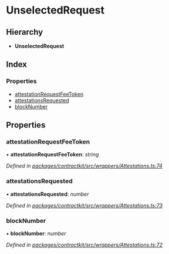 # UnselectedRequest

## Hierarchy

* **UnselectedRequest**

## Index

### Properties

* [attestationRequestFeeToken](../interfaces/_wrappers_attestations_.unselectedrequest.md#attestationrequestfeetoken)
* [attestationsRequested](../interfaces/_wrappers_attestations_.unselectedrequest.md#attestationsrequested)
* [blockNumber](../interfaces/_wrappers_attestations_.unselectedrequest.md#blocknumber)

## Properties

### attestationRequestFeeToken

• **attestationRequestFeeToken**: _string_

_Defined in_ [_packages/contractkit/src/wrappers/Attestations.ts:74_](https://github.com/celo-org/celo-monorepo/blob/master/packages/contractkit/src/wrappers/Attestations.ts#L74)

### attestationsRequested

• **attestationsRequested**: _number_

_Defined in_ [_packages/contractkit/src/wrappers/Attestations.ts:73_](https://github.com/celo-org/celo-monorepo/blob/master/packages/contractkit/src/wrappers/Attestations.ts#L73)

### blockNumber

• **blockNumber**: _number_

_Defined in_ [_packages/contractkit/src/wrappers/Attestations.ts:72_](https://github.com/celo-org/celo-monorepo/blob/master/packages/contractkit/src/wrappers/Attestations.ts#L72)

